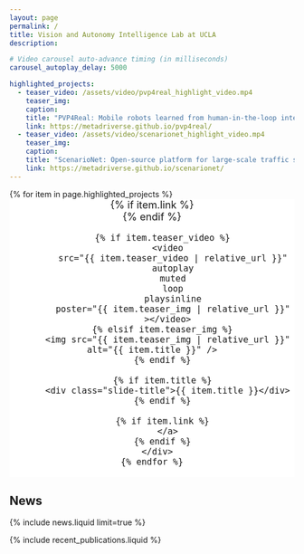 ```yaml
---
layout: page
permalink: /
title: Vision and Autonomy Intelligence Lab at UCLA
description:

# Video carousel auto-advance timing (in milliseconds)
carousel_autoplay_delay: 5000

highlighted_projects:
  - teaser_video: /assets/video/pvp4real_highlight_video.mp4
    teaser_img: 
    caption: 
    title: "PVP4Real: Mobile robots learned from human-in-the-loop interventions"
    link: https://metadriverse.github.io/pvp4real/
  - teaser_video: /assets/video/scenarionet_highlight_video.mp4
    teaser_img: 
    caption: 
    title: "ScenarioNet: Open-source platform for large-scale traffic scenario modeling and simulation"
    link: https://metadriverse.github.io/scenarionet/
---
```




<!-- ============================================ -->
<div class="clearfix">
<!-- Want to say something here? -->
</div>
<!-- ============================================ -->


<!-- ============================================ -->
<!-- Swiper CSS -->
<link rel="stylesheet" href="https://cdn.jsdelivr.net/npm/swiper@11/swiper-bundle.min.css" />

<!-- Swiper Styles (Updated Style, No Background Change) -->
<style>
  .swiper {
    width: 100%;
    height: 500px;
    margin-bottom: 2rem;
  }

  .swiper-slide {
    display: flex;
    flex-direction: column;
    justify-content: center;
    align-items: center;
    background: #fff;
    text-align: center;
    font-size: 18px;
  }

    .swiper-button-next::after,
    .swiper-button-prev::after {
      color: var(--global-theme-color); /* Change this to any color you want */
      font-size: 24px; /* Optional: tweak size */
    }
    
    .swiper-pagination-bullet-active {
      background: var(--global-theme-color); /* Color of the currently active bullet */
    }

  .swiper-slide video,
  .swiper-slide img {
    width: 100%;
    height: 100%;
    max-height: 400px;
    object-fit: cover;
    border-radius: 12px;

    box-shadow: 0 4px 20px rgba(0, 0, 0, 0.15); /* subtle soft shadow */
    overflow: hidden;    /* to prevent shadow from being clipped */
  }

  .slide-title {
    margin-top: 0.5rem;
    font-weight: bold;
    font-size: 1.1rem;
  }
</style>

<!-- Swiper Markup -->
<div class="swiper mySwiper">
  <div class="swiper-wrapper">
    {% for item in page.highlighted_projects %}
      <div class="swiper-slide">
        {% if item.link %}
          <a href="{{ item.link | relative_url }}" style="text-decoration: none; color: inherit;">
        {% endif %}

        {% if item.teaser_video %}
          <video
            src="{{ item.teaser_video | relative_url }}"
            autoplay
            muted
            loop
            playsinline
            poster="{{ item.teaser_img | relative_url }}"
          ></video>
        {% elsif item.teaser_img %}
          <img src="{{ item.teaser_img | relative_url }}" alt="{{ item.title }}" />
        {% endif %}

        {% if item.title %}
          <div class="slide-title">{{ item.title }}</div>
        {% endif %}

        {% if item.link %}
          </a>
        {% endif %}
      </div>
    {% endfor %}
  </div>

  <!-- Swiper UI -->
  <div class="swiper-button-next"></div>
  <div class="swiper-button-prev"></div>
  <div class="swiper-pagination"></div>
</div>

<!-- Swiper JS -->
<script src="https://cdn.jsdelivr.net/npm/swiper@11/swiper-bundle.min.js"></script>

<!-- Swiper Initialization -->
<script>
  var swiper = new Swiper(".mySwiper", {
    spaceBetween: 30,
    centeredSlides: true,
    loop: false, // Disable loop to match pagination dots exactly
    watchSlidesProgress: true,
    autoplay: {
      delay: {{ page.carousel_autoplay_delay | default: 2500 }},
      disableOnInteraction: false,
      reverseDirection: false,
      stopOnLastSlide: false,
    },
    pagination: {
      el: ".swiper-pagination",
      clickable: true,
      dynamicBullets: false,
      type: 'bullets',
    },
    navigation: {
      nextEl: ".swiper-button-next",
      prevEl: ".swiper-button-prev",
    },
    on: {
      reachEnd: function () {
        // When reaching the last slide, go back to first slide after delay
        setTimeout(() => {
          this.slideTo(0);
        }, {{ page.carousel_autoplay_delay | default: 2500 }});
      }
    }
  });
</script>
<!-- ============================================ -->





<!-- ============================================ -->
<!-- News -->
<h2>
News
</h2>
{% include news.liquid limit=true %}
<!-- ============================================ -->


{% include recent_publications.liquid %}
